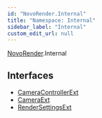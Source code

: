 ```yaml
---
id: "NovoRender.Internal"
title: "Namespace: Internal"
sidebar_label: "Internal"
custom_edit_url: null
---
```


[NovoRender](NovoRender.md).Internal

## Interfaces

- [CameraControllerExt](../interfaces/NovoRender.Internal.CameraControllerExt.md)
- [CameraExt](../interfaces/NovoRender.Internal.CameraExt.md)
- [RenderSettingsExt](../interfaces/NovoRender.Internal.RenderSettingsExt.md)
